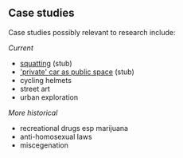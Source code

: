 ## Case studies

Case studies possibly relevant to research include:

*Current*
- [squatting](squatting.md) (stub)
- ['private' car as public space](privatecar.md) (stub)
- cycling helmets
- street art
- urban exploration

*More historical*
- recreational drugs esp marijuana
- anti-homosexual laws
- miscegenation

